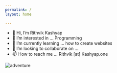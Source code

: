 ```yaml
---
permalink: /
layout: home

---
```


- 👋 Hi, I’m Rithvik Kashyap
- 👀 I’m interested in ... Programming
- 🌱 I’m currently learning ... how to create websites
- 💞️ I’m looking to collaborate on ...  
- 📫 How to reach me ...  Rithvik [at] Kashyap.one

![adventure](https://user-images.githubusercontent.com/26795040/168126469-5273df06-2bbf-4714-9cc5-eedb376b4b1a.jpg)
